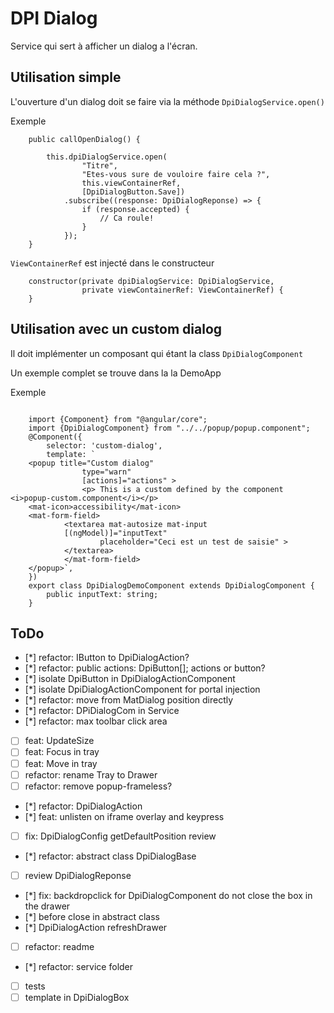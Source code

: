 # DPI Dialog

Service qui sert à afficher un dialog a l'écran.

## Utilisation simple

L'ouverture d'un dialog doit se faire via la méthode `DpiDialogService.open()`

Exemple
```
    public callOpenDialog() {
    
        this.dpiDialogService.open(
                "Titre",
                "Etes-vous sure de vouloire faire cela ?",
                this.viewContainerRef,
                [DpiDialogButton.Save])
            .subscribe((response: DpiDialogReponse) => {
                if (response.accepted) {
                    // Ca roule!
                }
            });
    }
```

`ViewContainerRef` est injecté dans le constructeur
```
    constructor(private dpiDialogService: DpiDialogService,
                private viewContainerRef: ViewContainerRef) {
    }
```

## Utilisation avec un custom dialog
Il doit implémenter un composant qui étant la class `DpiDialogComponent`

Un exemple complet se trouve dans la la DemoApp

Exemple

```

    import {Component} from "@angular/core";
    import {DpiDialogComponent} from "../../popup/popup.component";
    @Component({
        selector: 'custom-dialog',
        template: `
    <popup title="Custom dialog"
                type="warn"
                [actions]="actions" >
                <p> This is a custom defined by the component <i>popup-custom.component</i></p>
    <mat-icon>accessibility</mat-icon>
    <mat-form-field>
            <textarea mat-autosize mat-input 
            [(ngModel)]="inputText" 
                    placeholder="Ceci est un test de saisie" >
            </textarea>
            </mat-form-field>
    </popup>`,
    })
    export class DpiDialogDemoComponent extends DpiDialogComponent {
        public inputText: string;
    }

```

## ToDo
- [*] refactor: IButton to DpiDialogAction?
- [*] refactor: public actions: DpiButton[]; actions or button?
- [*] isolate DpiButton in DpiDialogActionComponent
- [*] isolate DpiDialogActionComponent for portal injection
- [*] refactor: move from MatDialog position directly
- [*] refactor: DPiDialogCom in Service
- [*] refactor: max toolbar click area
- [ ] feat: UpdateSize
- [ ] feat: Focus in tray
- [ ] feat: Move in tray
- [ ] refactor: rename Tray to Drawer
- [ ] refactor: remove popup-frameless?
- [*] refactor: DpiDialogAction
- [*] feat: unlisten on iframe overlay and keypress
- [ ] fix: DpiDialogConfig getDefaultPosition review 
- [*] refactor: abstract class DpiDialogBase 
- [ ] review DpiDialogReponse
- [*] fix: backdropclick for DpiDialogComponent do not close the box in the drawer
- [*] before close in abstract class
- [*] DpiDialogAction refreshDrawer
- [ ] refactor: readme 
- [*] refactor: service folder 
- [ ] tests
- [ ] template in DpiDialogBox